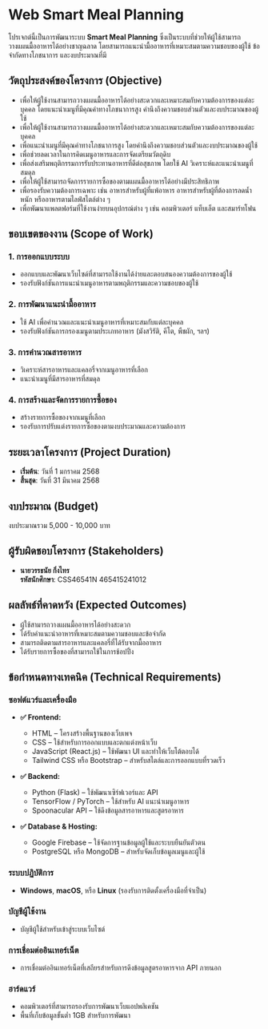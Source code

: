 # Web Smart Meal Planning

โปรเจกต์นี้เป็นการพัฒนาระบบ **Smart Meal Planning** ซึ่งเป็นระบบที่ช่วยให้ผู้ใช้สามารถวางแผนมื้ออาหารได้อย่างชาญฉลาด โดยสามารถแนะนำมื้ออาหารที่เหมาะสมตามความชอบของผู้ใช้ ข้อจำกัดทางโภชนาการ และงบประมาณที่มี

## วัตถุประสงค์ของโครงการ (Objective)

- เพื่อให้ผู้ใช้งานสามารถวางแผนมื้ออาหารได้อย่างสะดวกและเหมาะสมกับความต้องการของแต่ละบุคคล โดยแนะนำเมนูที่มีคุณค่าทางโภชนาการสูง คำนึงถึงความชอบส่วนตัวและงบประมาณของผู้ใช้
- เพื่อให้ผู้ใช้งานสามารถวางแผนมื้ออาหารได้อย่างสะดวกและเหมาะสมกับความต้องการของแต่ละบุคคล
- เพื่อแนะนำเมนูที่มีคุณค่าทางโภชนาการสูง โดยคำนึงถึงความชอบส่วนตัวและงบประมาณของผู้ใช้
- เพื่อช่วยลดเวลาในการคิดเมนูอาหารและการจัดเตรียมวัตถุดิบ
- เพื่อส่งเสริมพฤติกรรมการรับประทานอาหารที่ดีต่อสุขภาพ โดยใช้ AI วิเคราะห์และแนะนำเมนูที่สมดุล
- เพื่อให้ผู้ใช้สามารถจัดการรายการซื้อของตามแผนมื้ออาหารได้อย่างมีประสิทธิภาพ
- เพื่อรองรับความต้องการเฉพาะ เช่น อาหารสำหรับผู้ที่แพ้อาหาร อาหารสำหรับผู้ที่ต้องการลดน้ำหนัก หรืออาหารตามไลฟ์สไตล์ต่าง ๆ
- เพื่อพัฒนาแพลตฟอร์มที่ใช้งานง่ายบนอุปกรณ์ต่าง ๆ เช่น คอมพิวเตอร์ แท็บเล็ต และสมาร์ทโฟน

## ขอบเขตของงาน (Scope of Work)

### 1. การออกแบบระบบ
- ออกแบบและพัฒนาเว็บไซด์ที่สามารถใช้งานได้ง่ายและตอบสนองความต้องการของผู้ใช้
- รองรับฟังก์ชันการแนะนำเมนูอาหารตามพฤติกรรมและความชอบของผู้ใช้

### 2. การพัฒนาแนะนำมื้ออาหาร
- ใช้ AI เพื่อคำนวณและแนะนำเมนูอาหารที่เหมาะสมกับแต่ละบุคคล
- รองรับฟังก์ชันการกรองเมนูตามประเภทอาหาร (มังสวิรัติ, คีโต, พืชผัก, ฯลฯ)

### 3. การคำนวณสารอาหาร
- วิเคราะห์สารอาหารและแคลอรี่จากเมนูอาหารที่เลือก
- แนะนำเมนูที่มีสารอาหารที่สมดุล

### 4. การสร้างและจัดการรายการซื้อของ
- สร้างรายการซื้อของจากเมนูที่เลือก
- รองรับการปรับแต่งรายการซื้อของตามงบประมาณและความต้องการ

## ระยะเวลาโครงการ (Project Duration)

- **เริ่มต้น**: วันที่ 1 มกราคม 2568
- **สิ้นสุด**: วันที่ 31 มีนาคม 2568

## งบประมาณ (Budget)

งบประมาณรวม 5,000 - 10,000 บาท

## ผู้รับผิดชอบโครงการ (Stakeholders)

- **นายวรรธนัย กิ่งไทร**  
  **รหัสนักศึกษา**: CSS46541N 465415241012

## ผลลัพธ์ที่คาดหวัง (Expected Outcomes)

- ผู้ใช้สามารถวางแผนมื้ออาหารได้อย่างสะดวก
- ได้รับคำแนะนำอาหารที่เหมาะสมตามความชอบและข้อจำกัด
- สามารถติดตามสารอาหารและแคลอรี่ที่ได้รับจากมื้ออาหาร
- ได้รับรายการซื้อของที่สามารถใช้ในการช้อปปิ้ง

## ข้อกำหนดทางเทคนิค (Technical Requirements)

### ซอฟต์แวร์และเครื่องมือ
- **✅ Frontend:**

  - HTML – โครงสร้างพื้นฐานของเว็บเพจ
  - CSS – ใช้สำหรับการออกแบบและตกแต่งหน้าเว็บ
  - JavaScript (React.js) – ใช้พัฒนา UI และทำให้เว็บโต้ตอบได้
  - Tailwind CSS หรือ Bootstrap – สำหรับสไตล์และการออกแบบที่รวดเร็ว
- **✅ Backend:**
  
  - Python (Flask) – ใช้พัฒนาเซิร์ฟเวอร์และ API
  - TensorFlow / PyTorch – ใช้สำหรับ AI แนะนำเมนูอาหาร
  - Spoonacular API – ใช้ดึงข้อมูลสารอาหารและสูตรอาหาร
- **✅ Database & Hosting:**

  - Google Firebase – ใช้จัดการฐานข้อมูลผู้ใช้และระบบยืนยันตัวตน
  - PostgreSQL หรือ MongoDB – สำหรับจัดเก็บข้อมูลเมนูและผู้ใช้

### ระบบปฏิบัติการ
- **Windows**, **macOS**, หรือ **Linux** (รองรับการติดตั้งเครื่องมือที่จำเป็น)

### บัญชีผู้ใช้งาน
- บัญชีผู้ใช้สำหรับเข้าสู่ระบบเว็บไซต์

### การเชื่อมต่ออินเทอร์เน็ต
- การเชื่อมต่ออินเทอร์เน็ตที่เสถียรสำหรับการดึงข้อมูลสูตรอาหารจาก API ภายนอก

### ฮาร์ดแวร์
- คอมพิวเตอร์ที่สามารถรองรับการพัฒนาเว็บแอปพลิเคชัน
- พื้นที่เก็บข้อมูลขั้นต่ำ 1GB สำหรับการพัฒนา

